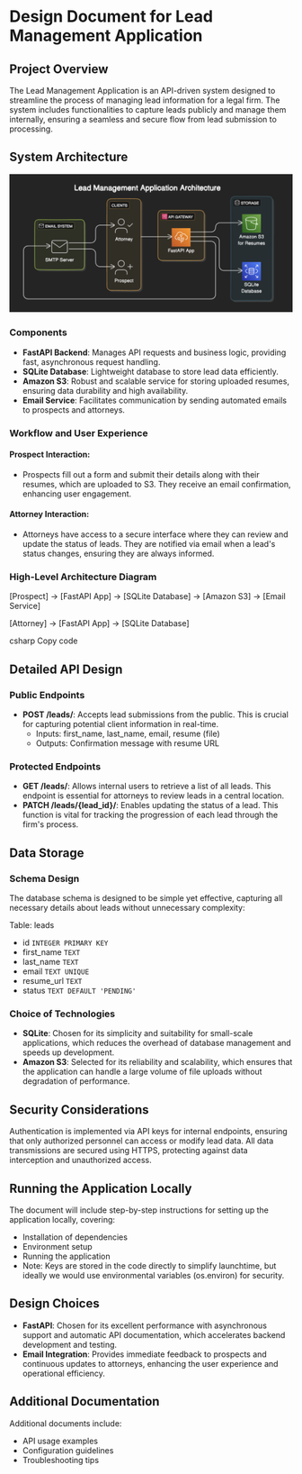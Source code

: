 # Design Document for Lead Management Application

## Project Overview

The Lead Management Application is an API-driven system designed to streamline the process of managing lead information for a legal firm. The system includes functionalities to capture leads publicly and manage them internally, ensuring a seamless and secure flow from lead submission to processing.

## System Architecture

![image](./system_architecture.png)

### Components

- **FastAPI Backend**: Manages API requests and business logic, providing fast, asynchronous request handling.
- **SQLite Database**: Lightweight database to store lead data efficiently.
- **Amazon S3**: Robust and scalable service for storing uploaded resumes, ensuring data durability and high availability.
- **Email Service**: Facilitates communication by sending automated emails to prospects and attorneys.

### Workflow and User Experience

#### Prospect Interaction:
- Prospects fill out a form and submit their details along with their resumes, which are uploaded to S3. They receive an email confirmation, enhancing user engagement.

#### Attorney Interaction:
- Attorneys have access to a secure interface where they can review and update the status of leads. They are notified via email when a lead's status changes, ensuring they are always informed.

### High-Level Architecture Diagram

[Prospect] -> [FastAPI App] -> [SQLite Database]
-> [Amazon S3]
-> [Email Service]

[Attorney] -> [FastAPI App] -> [SQLite Database]

csharp
Copy code

## Detailed API Design

### Public Endpoints

- **POST /leads/**: Accepts lead submissions from the public. This is crucial for capturing potential client information in real-time.
  - Inputs: first_name, last_name, email, resume (file)
  - Outputs: Confirmation message with resume URL

### Protected Endpoints

- **GET /leads/**: Allows internal users to retrieve a list of all leads. This endpoint is essential for attorneys to review leads in a central location.
- **PATCH /leads/{lead_id}/**: Enables updating the status of a lead. This function is vital for tracking the progression of each lead through the firm's process.

## Data Storage

### Schema Design

The database schema is designed to be simple yet effective, capturing all necessary details about leads without unnecessary complexity:

Table: leads

- id `INTEGER PRIMARY KEY`
- first_name `TEXT`
- last_name `TEXT`
- email `TEXT UNIQUE`
- resume_url `TEXT`
- status `TEXT DEFAULT 'PENDING'`

### Choice of Technologies

- **SQLite**: Chosen for its simplicity and suitability for small-scale applications, which reduces the overhead of database management and speeds up development.
- **Amazon S3**: Selected for its reliability and scalability, which ensures that the application can handle a large volume of file uploads without degradation of performance.

## Security Considerations

Authentication is implemented via API keys for internal endpoints, ensuring that only authorized personnel can access or modify lead data. All data transmissions are secured using HTTPS, protecting against data interception and unauthorized access.

## Running the Application Locally

The document will include step-by-step instructions for setting up the application locally, covering:

- Installation of dependencies
- Environment setup
- Running the application
- Note: Keys are stored in the code directly to simplify launchtime, but ideally we would use environmental variables (os.environ) for security.

## Design Choices

- **FastAPI**: Chosen for its excellent performance with asynchronous support and automatic API documentation, which accelerates backend development and testing.
- **Email Integration**: Provides immediate feedback to prospects and continuous updates to attorneys, enhancing the user experience and operational efficiency.

## Additional Documentation

Additional documents include:

- API usage examples
- Configuration guidelines
- Troubleshooting tips